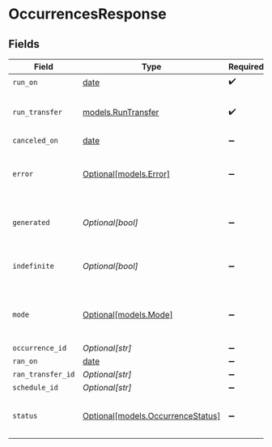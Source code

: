 # OccurrencesResponse


## Fields

| Field                                                                | Type                                                                 | Required                                                             | Description                                                          | Example                                                              |
| -------------------------------------------------------------------- | -------------------------------------------------------------------- | -------------------------------------------------------------------- | -------------------------------------------------------------------- | -------------------------------------------------------------------- |
| `run_on`                                                             | [date](https://docs.python.org/3/library/datetime.html#date-objects) | :heavy_check_mark:                                                   | N/A                                                                  |                                                                      |
| `run_transfer`                                                       | [models.RunTransfer](../models/runtransfer.md)                       | :heavy_check_mark:                                                   | Defines the attributes of a transfer.                                |                                                                      |
| `canceled_on`                                                        | [date](https://docs.python.org/3/library/datetime.html#date-objects) | :heavy_minus_sign:                                                   | N/A                                                                  |                                                                      |
| `error`                                                              | [Optional[models.Error]](../models/error.md)                         | :heavy_minus_sign:                                                   | Contains details on why the occurrence errored.                      |                                                                      |
| `generated`                                                          | *Optional[bool]*                                                     | :heavy_minus_sign:                                                   | True if this was generated by a RRule.                               |                                                                      |
| `indefinite`                                                         | *Optional[bool]*                                                     | :heavy_minus_sign:                                                   | True if the RRule set runs indefinitely.                             |                                                                      |
| `mode`                                                               | [Optional[models.Mode]](../models/mode.md)                           | :heavy_minus_sign:                                                   | Sandbox or production status of this schedule.                       | production                                                           |
| `occurrence_id`                                                      | *Optional[str]*                                                      | :heavy_minus_sign:                                                   | N/A                                                                  |                                                                      |
| `ran_on`                                                             | [date](https://docs.python.org/3/library/datetime.html#date-objects) | :heavy_minus_sign:                                                   | N/A                                                                  |                                                                      |
| `ran_transfer_id`                                                    | *Optional[str]*                                                      | :heavy_minus_sign:                                                   | N/A                                                                  |                                                                      |
| `schedule_id`                                                        | *Optional[str]*                                                      | :heavy_minus_sign:                                                   | N/A                                                                  |                                                                      |
| `status`                                                             | [Optional[models.OccurrenceStatus]](../models/occurrencestatus.md)   | :heavy_minus_sign:                                                   | Status of the completed occurrence.                                  |                                                                      |